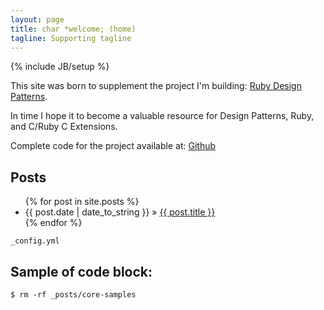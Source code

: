 ```yaml
---
layout: page
title: char *welcome; (home)
tagline: Supporting tagline
---
```

{% include JB/setup %}

This site was born to supplement the project I'm building: [Ruby Design Patterns](http://alistanis.github.io/DesignPatterns/).

In time I hope it to become a valuable resource for Design Patterns, Ruby, and C/Ruby C Extensions.

Complete code for the project available at: [Github](https://github.com/Alistanis/DesignPatterns)

## Posts

<ul class="posts">
  {% for post in site.posts %}
    <li><span>{{ post.date | date_to_string }}</span> &raquo; <a href="{{ BASE_PATH }}{{ post.url }}">{{ post.title }}</a></li>
  {% endfor %}
</ul>



`_config.yml`

## Sample of code block:

    $ rm -rf _posts/core-samples